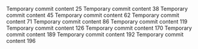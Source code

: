 Temporary commit content 25
Temporary commit content 38
Temporary commit content 45
Temporary commit content 62
Temporary commit content 71
Temporary commit content 86
Temporary commit content 119
Temporary commit content 126
Temporary commit content 170
Temporary commit content 189
Temporary commit content 192
Temporary commit content 196
